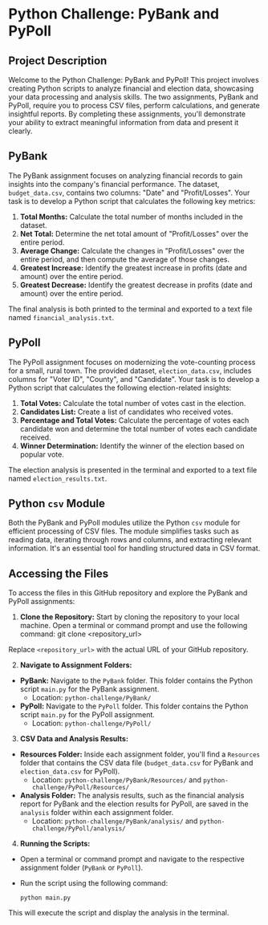 # Python Challenge: PyBank and PyPoll


## Project Description

Welcome to the Python Challenge: PyBank and PyPoll! This project involves creating Python scripts to analyze financial and election data, showcasing your data processing and analysis skills. The two assignments, PyBank and PyPoll, require you to process CSV files, perform calculations, and generate insightful reports. By completing these assignments, you'll demonstrate your ability to extract meaningful information from data and present it clearly.

## PyBank

The PyBank assignment focuses on analyzing financial records to gain insights into the company's financial performance. The dataset, `budget_data.csv`, contains two columns: "Date" and "Profit/Losses". Your task is to develop a Python script that calculates the following key metrics:

1. **Total Months:** Calculate the total number of months included in the dataset.
2. **Net Total:** Determine the net total amount of "Profit/Losses" over the entire period.
3. **Average Change:** Calculate the changes in "Profit/Losses" over the entire period, and then compute the average of those changes.
4. **Greatest Increase:** Identify the greatest increase in profits (date and amount) over the entire period.
5. **Greatest Decrease:** Identify the greatest decrease in profits (date and amount) over the entire period.

The final analysis is both printed to the terminal and exported to a text file named `financial_analysis.txt`.

## PyPoll

The PyPoll assignment focuses on modernizing the vote-counting process for a small, rural town. The provided dataset, `election_data.csv`, includes columns for "Voter ID", "County", and "Candidate". Your task is to develop a Python script that calculates the following election-related insights:

1. **Total Votes:** Calculate the total number of votes cast in the election.
2. **Candidates List:** Create a list of candidates who received votes.
3. **Percentage and Total Votes:** Calculate the percentage of votes each candidate won and determine the total number of votes each candidate received.
4. **Winner Determination:** Identify the winner of the election based on popular vote.

The election analysis is presented in the terminal and exported to a text file named `election_results.txt`.

## Python `csv` Module

Both the PyBank and PyPoll modules utilize the Python `csv` module for efficient processing of CSV files. The module simplifies tasks such as reading data, iterating through rows and columns, and extracting relevant information. It's an essential tool for handling structured data in CSV format.

## Accessing the Files

To access the files in this GitHub repository and explore the PyBank and PyPoll assignments:

1. **Clone the Repository:** Start by cloning the repository to your local machine. Open a terminal or command prompt and use the following command:
                         git clone <repository_url>

Replace `<repository_url>` with the actual URL of your GitHub repository.

2. **Navigate to Assignment Folders:**
- **PyBank:** Navigate to the `PyBank` folder. This folder contains the Python script `main.py` for the PyBank assignment.
  - Location: `python-challenge/PyBank/`
- **PyPoll:** Navigate to the `PyPoll` folder. This folder contains the Python script `main.py` for the PyPoll assignment.
  - Location: `python-challenge/PyPoll/`

3. **CSV Data and Analysis Results:**
- **Resources Folder:** Inside each assignment folder, you'll find a `Resources` folder that contains the CSV data file (`budget_data.csv` for PyBank and `election_data.csv` for PyPoll).
  - Location: `python-challenge/PyBank/Resources/` and `python-challenge/PyPoll/Resources/`
- **Analysis Folder:** The analysis results, such as the financial analysis report for PyBank and the election results for PyPoll, are saved in the `analysis` folder within each assignment folder.
  - Location: `python-challenge/PyBank/analysis/` and `python-challenge/PyPoll/analysis/`

4. **Running the Scripts:**
- Open a terminal or command prompt and navigate to the respective assignment folder (`PyBank` or `PyPoll`).
- Run the script using the following command:

  ```
  python main.py
  ```

This will execute the script and display the analysis in the terminal.
